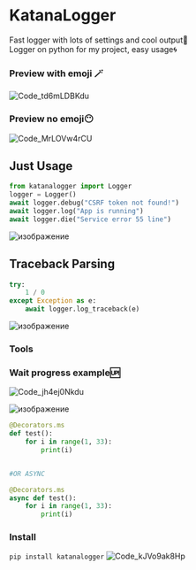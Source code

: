 # KatanaLogger
Fast logger with lots of settings and cool output🥷
<br/>
Logger on python for my project, easy usage🌀



### Preview with emoji 🪄
![Code_td6mLDBKdu](https://github.com/user-attachments/assets/fae3e5e2-e5c9-4280-8b05-c11fae864f04)

### Preview no emoji😶‍

![Code_MrLOVw4rCU](https://github.com/user-attachments/assets/4595b7c7-22dc-4fe8-9971-ad16fae2cc15)


## Just Usage
```python
from katanalogger import Logger
logger = Logger()
await logger.debug("CSRF token not found!")
await logger.log("App is running")
await logger.die("Service error 55 line")
```
![изображение](https://github.com/user-attachments/assets/8ad5f279-57c8-4814-b5cd-c77b8f693b49)


## Traceback Parsing
```python
try:
    1 / 0
except Exception as e:
    await logger.log_traceback(e)
```
![изображение](https://github.com/user-attachments/assets/b58b1f4b-20b2-4d0d-b50e-9561af401001)



### Tools

### Wait progress example🆙
![Code_jh4ej0Nkdu](https://github.com/user-attachments/assets/9948bca7-15eb-4a68-8e3c-3ef30fbbe368)

![изображение](https://github.com/user-attachments/assets/6bebc04b-41f1-4b92-8548-43784183d326)

```python
@Decorators.ms
def test():
    for i in range(1, 33):
        print(i)


#OR ASYNC

@Decorators.ms
async def test():
    for i in range(1, 33):
        print(i)
```

### Install
```pip install katanalogger```
![Code_kJVo9ak8Hp](https://github.com/user-attachments/assets/d26c38a4-665f-44ca-ac66-1d4b32cd9233)



